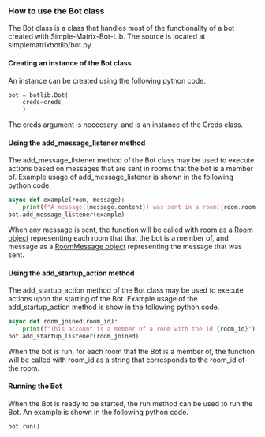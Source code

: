 ### How to use the Bot class
The Bot class is a class that handles most of the functionality of a bot created with Simple-Matrix-Bot-Lib. The source is located at simplematrixbotlib/bot.py.

#### Creating an instance of the Bot class
An instance can be created using the following python code.
```python
bot = botlib.Bot(
    creds=creds
    )
```
The creds argument is neccesary, and is an instance of the Creds class.

#### Using the add_message_listener method
The add_message_listener method of the Bot class may be used to execute actions based on messages that are sent in rooms that the bot is a member of. Example usage of add_message_listener is shown in the following python code.
```python
async def example(room, message):
    print(f"A message({message.content}) was sent in a room({room.room_id}).")
bot.add_message_listener(example)
```
When any message is sent, the function will be called with room as a [Room object](https://matrix-nio.readthedocs.io/en/latest/nio.html#nio.rooms.MatrixRoom) representing each room that that the bot is a member of, and message as a [RoomMessage object](https://matrix-nio.readthedocs.io/en/latest/nio.html?highlight=nio.events.room_events.roommessage.content#nio.events.room_events.RoomMessage) representing the message that was sent.

#### Using the add_startup_action method
The add_startup_action method of the Bot class may be used to execute actions upon the starting of the Bot. Example usage of the add_startup_action method is show in the following python code.
```python
async def room_joined(room_id):
    print(f"This account is a member of a room with the id {room_id}")
bot.add_startup_listener(room_joined)
```
When the bot is run, for each room that the Bot is a member of, the function will be called with room_id as a string that corresponds to the room_id of the room.

#### Running the Bot
When the Bot is ready to be started, the run method can be used to run the Bot. An example is shown in the following python code.
```
bot.run()
```